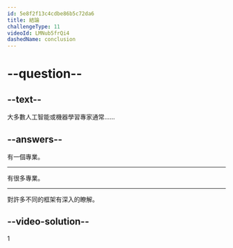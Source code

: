 ```yaml
---
id: 5e8f2f13c4cdbe86b5c72da6
title: 結論
challengeType: 11
videoId: LMNub5frQi4
dashedName: conclusion
---
```


# --question--

## --text--

大多數人工智能或機器學習專家通常......

## --answers--

有一個專業。

---

有很多專業。

---

對許多不同的框架有深入的瞭解。

## --video-solution--

1

